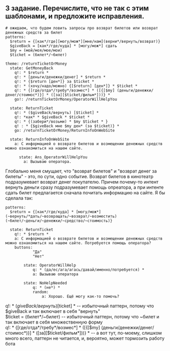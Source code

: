 ## 3 задание. Перечислите, что не так с этим шаблонами, и предложите исправления.
```
# ожидаем, что будем ловить запросы про возврат билетов или возврат денежных средств за билет
patterns:
  $return = {[как*/где][могу/мож*][мне/нам](верни*/вернуть/возврат)}
  $giveBack = [как*/где/куда] * [могу/мож*] сдать
  $my = (мой/моя/мое/мои)
  $ticket = (билет*/~билет)

theme: /returnTicketOrMoney
  state: GetMoneyBack
    q!: * $return *
    q!: * [деньги/денежки/денег] * $return *
    q!: * {$return [ден*]} за $ticket *
    q!: * (хочу/надо/можно) {[$return] [ден*]} * $ticket *
    q!: * {[где/отда*/требу*/возмес*] * ([{[$my] (деньги/денежки/денег/стоимос*)}] * ([за][$ticket/фильм*]))} *
    go!: /returnTicketOrMoney/OperatorWillHelpYou

  state: ReturnTicket
    q!: * ($giveBack/вернуть) [$ticket] *
    q!: *как* * $giveBack * $ticket *
    q!: * {(забери*/возьми) * $my $ticket * }
    q! : * {$giveBack мне $my ден* (за $ticket)} *
    go: /returnTicketOrMoney/ReturnInfoOnWebSite

  state: ReturnInfoOnWebSite
    a: С информацией о возврате билетов и возмещении денежных средств можно ознакомиться на нашем сайте.

      state: Ans_OperatorWillHelpYou
        a: Вызываю оператора.
```
Глобально меня смущает, что "возврат билетов" и "возврат денег за билеты" - это, по сути, одно событие. Возврат билетов в кинотеатр подразумевает возврат денег покупателю. Причем почему-то интент вернуть деньги сразу подразумевает помощь опреатора, а при интенте сдать билет предлагается сначала почитать информацию на сайте. Я бы сделала так:
```
patterns:
  $return = {[как*/где/куда] * [могу/мож*] (~вернуть/*дать/~возвращать/~возврат/~возместить) (~билет/~деньги/~денежки/~средство/~стоимость)}

  state: ReturnTicket
    q!: * $return *
    a: С информацией о возврате билетов и возмещении денежных средств можно ознакомиться на нашем сайте. Потребуется помощь оператора?
    buttons:
            "Да"
            "Нет"
            
        state: OperatorWillHelp
            q: * (да/ес/ага/агась/давай/именно/потребуется) *
            a: Вызываю оператора
            
        state: NoHelpNeeded
            q: * (не*) *
            random:
                a: Хорошо. Ещё могу как-то помочь?      
```

q!: * ($giveBack/вернуть) [$ticket] * -- избыточный паттерн, потому что $giveBack и так включает в себя "вернуть"\
$ticket = (билет*/~билет) -- избыточный паттерн, потому что ~билет и так включает в себя множественную форму\
q!: * {[где/отда*/требу*/возмес*] * ([{[$my] (деньги/денежки/денег/стоимос*)}] * ([за][$ticket/фильм*]))} * -- а вот тут, по-моему, слишком много всего, паттерн не читается, и, вероятно, может тормозить работу бота
